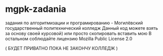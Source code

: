 # mgpk-zadania
задания по алгоритмизации и програмированию - Могилёвский государственный политехнический колледж
Данный код можете взять за основу своей курсовой) или просто скопировать вставить мою
В остальном соблюдайте лицензию Mozilla Public License 2.0

( БУДЕТ ПРИВАТНО ПОКА НЕ ЗАКОНЧУ КОЛЛЕДЖ )
